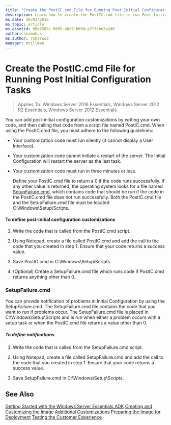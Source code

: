 ```yaml
---
title: "Create the PostIC.cmd File for Running Post Initial Configuration Tasks"
description: Learn how to create the PostIC.cmd file to run Post Initial Configuration tasks for Windows Server Essentials.
ms.date: 10/03/2016
ms.topic: article
ms.assetid: 99e258bc-0695-48c9-b694-a7f3cbe2a2d0
author: nnamuhcs
ms.author: roharwoo
manager: mtillman
---
```


# Create the PostIC.cmd File for Running Post Initial Configuration Tasks

>Applies To: Windows Server 2016 Essentials, Windows Server 2012 R2 Essentials, Windows Server 2012 Essentials

You can add post-initial configuration customizations by writing your own code, and then calling that code from a script file named PostIC.cmd. When using the PostIC.cmd file, you must adhere to the following guidelines:

- Your customization code must run silently (it cannot display a User Interface).

- Your customization code cannot initiate a restart of the server. The Initial Configuration will restart the server as the last task.

- Your customization code must run in three minutes or less.

  Define your PostIC.cmd file to return a 0 if the code runs successfully. If any other value is returned, the operating system looks for a file named [SetupFailure.cmd](Create-the-PostIC.cmd-File-for-Running-Post-Initial-Configuration-Tasks.md#BKMK_SetupFailure), which contains code that should be run if the code in the PostIC.cmd file does not run successfully. Both the PostIC.cmd file and the SetupFailure.cmd file must be located C:\Windows\Setup\Scripts.

#### To define post-initial configuration customizations

1.  Write the code that is called from the PostIC.cmd script.

2.  Using Notepad, create a file called PostIC.cmd and add the call to the code that you created in step 1. Ensure that your code returns a success value.

3.  Save PostIC.cmd in C:\Windows\Setup\Scripts.

4.  (Optional) Create a SetupFailure.cmd file which runs code if PostIC.cmd returns anything other than 0.

###  <a name="BKMK_SetupFailure"></a> SetupFailure.cmd
 You can provide notification of problems in Initial Configuration by using the SetupFailure.cmd. The SetupFailure.cmd file contains the code that you want to run if problems occur. The SetupFailure.cmd file is placed in C:\Windows\Setup\Scripts and is run when either a problem occurs with a setup task or when the PostIC.cmd file returns a value other than 0.

##### To define notifications

1.  Write the code that is called from the SetupFailure.cmd script.

2.  Using Notepad, create a file called SetupFailure.cmd and add the call to the code that you created in step 1. Ensure that your code returns a success value.

3.  Save SetupFailure.cmd in C:\Windows\Setup\Scripts.

## See Also
 [Getting Started with the Windows Server Essentials ADK](Getting-Started-with-the-Windows-Server-Essentials-ADK.md)
 [Creating and Customizing the Image](Creating-and-Customizing-the-Image.md)
 [Additional Customizations](Additional-Customizations.md)
 [Preparing the Image for Deployment](Preparing-the-Image-for-Deployment.md)
 [Testing the Customer Experience](Testing-the-Customer-Experience.md)
